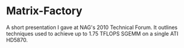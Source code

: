 # Matrix-Factory

A short presentation I gave at NAG\'s 2010 Technical Forum.
It outlines techniques used to achieve up to 1.75 TFLOPS SGEMM on a single ATI HD5870.
